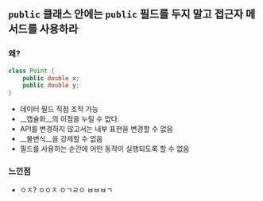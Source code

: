 ## `public` 클래스 안에는 `public` 필드를 두지 말고 접근자 메서드를 사용하라

### 왜?

```java
class Point {
	public double x;
	public double y;
}
```

- 데이터 필드 직접 조작 가능
- __캡슐화__의 이점을 누릴 수 없다.
- API를 변경하지 않고서는 내부 표현을 변경할 수 없음
- __불변식__을 강제할 수 없음
- 필드를 사용하는 순간에 어떤 동작이 실행되도록 할 수 없음

### 느낀점

- ㅇㅈ? ㅇㅇㅈ ㅇㄱㄹㅇ ㅂㅂㅂㄱ